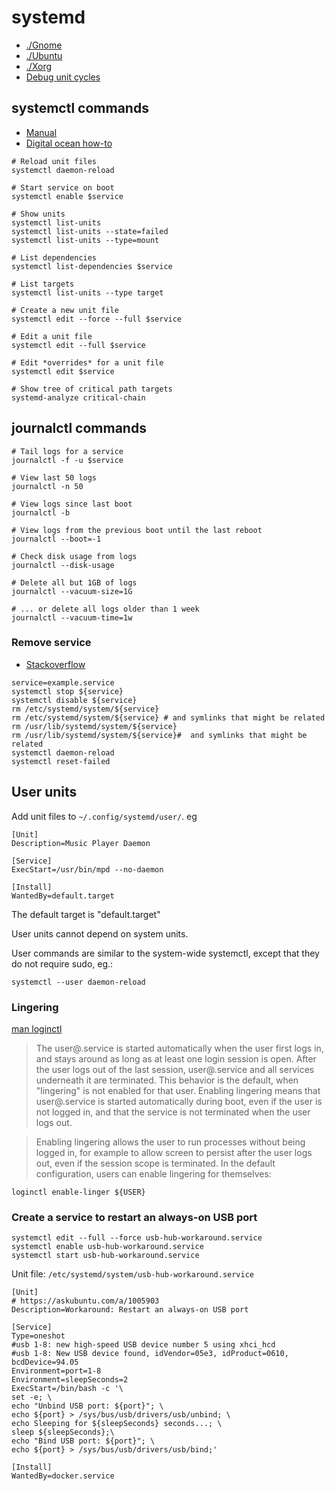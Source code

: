 # systemd

* [./Gnome](./gnome.md)
* [./Ubuntu](./ubuntu.md)
* [./Xorg](./xorg.md)
* [Debug unit cycles](https://unix.stackexchange.com/questions/193714/generic-methodology-to-debug-ordering-cycles-in-systemd)

## systemctl commands

* [Manual](https://www.freedesktop.org/software/systemd/man/systemd.html)
* [Digital ocean how-to](https://www.digitalocean.com/community/tutorials/how-to-use-systemctl-to-manage-systemd-services-and-units)

```
# Reload unit files
systemctl daemon-reload

# Start service on boot
systemctl enable $service

# Show units
systemctl list-units
systemctl list-units --state=failed
systemctl list-units --type=mount

# List dependencies
systemctl list-dependencies $service

# List targets
systemctl list-units --type target

# Create a new unit file
systemctl edit --force --full $service

# Edit a unit file
systemctl edit --full $service

# Edit *overrides* for a unit file
systemctl edit $service

# Show tree of critical path targets
systemd-analyze critical-chain
```

## journalctl commands

```
# Tail logs for a service
journalctl -f -u $service

# View last 50 logs
journalctl -n 50

# View logs since last boot
journalctl -b

# View logs from the previous boot until the last reboot
journalctl --boot=-1

# Check disk usage from logs
journalctl --disk-usage

# Delete all but 1GB of logs
journalctl --vacuum-size=1G

# ... or delete all logs older than 1 week
journalctl --vacuum-time=1w
```

### Remove service

* [Stackoverflow](https://superuser.com/a/936976)

```
service=example.service
systemctl stop ${service}
systemctl disable ${service}
rm /etc/systemd/system/${service}
rm /etc/systemd/system/${service} # and symlinks that might be related
rm /usr/lib/systemd/system/${service}
rm /usr/lib/systemd/system/${service}#  and symlinks that might be related
systemctl daemon-reload
systemctl reset-failed
```

## User units

Add unit files to `~/.config/systemd/user/`. eg

```
[Unit]
Description=Music Player Daemon

[Service]
ExecStart=/usr/bin/mpd --no-daemon

[Install]
WantedBy=default.target
```

The default target is "default.target"

User units cannot depend on system units.

User commands are similar to the system-wide systemctl, except that they do not require sudo, eg.:
```
systemctl --user daemon-reload
```

### Lingering

[man loginctl](https://www.freedesktop.org/software/systemd/man/loginctl.html#enable-linger%20USER...)

> The user@.service is started automatically when the user first logs in, and stays around as long as at least one login session is open. After the user logs out of the last session, user@.service and all services underneath it are terminated. This behavior is the default, when "lingering" is not enabled for that user. Enabling lingering means that user@.service is started automatically during boot, even if the user is not logged in, and that the service is not terminated when the user logs out.

> Enabling lingering allows the user to run processes without being logged in, for example to allow screen to persist after the user logs out, even if the session scope is terminated. In the default configuration, users can enable lingering for themselves:

```
loginctl enable-linger ${USER}
```

### Create a service to restart an always-on USB port

```
systemctl edit --full --force usb-hub-workaround.service
systemctl enable usb-hub-workaround.service
systemctl start usb-hub-workaround.service
```

Unit file: `/etc/systemd/system/usb-hub-workaround.service`
```
[Unit]
# https://askubuntu.com/a/1005903
Description=Workaround: Restart an always-on USB port

[Service]
Type=oneshot
#usb 1-8: new high-speed USB device number 5 using xhci_hcd
#usb 1-8: New USB device found, idVendor=05e3, idProduct=0610, bcdDevice=94.05
Environment=port=1-8
Environment=sleepSeconds=2
ExecStart=/bin/bash -c '\
set -e; \
echo "Unbind USB port: ${port}"; \
echo ${port} > /sys/bus/usb/drivers/usb/unbind; \
echo Sleeping for ${sleepSeconds} seconds...; \
sleep ${sleepSeconds};\
echo "Bind USB port: ${port}"; \
echo ${port} > /sys/bus/usb/drivers/usb/bind;'

[Install]
WantedBy=docker.service
```
